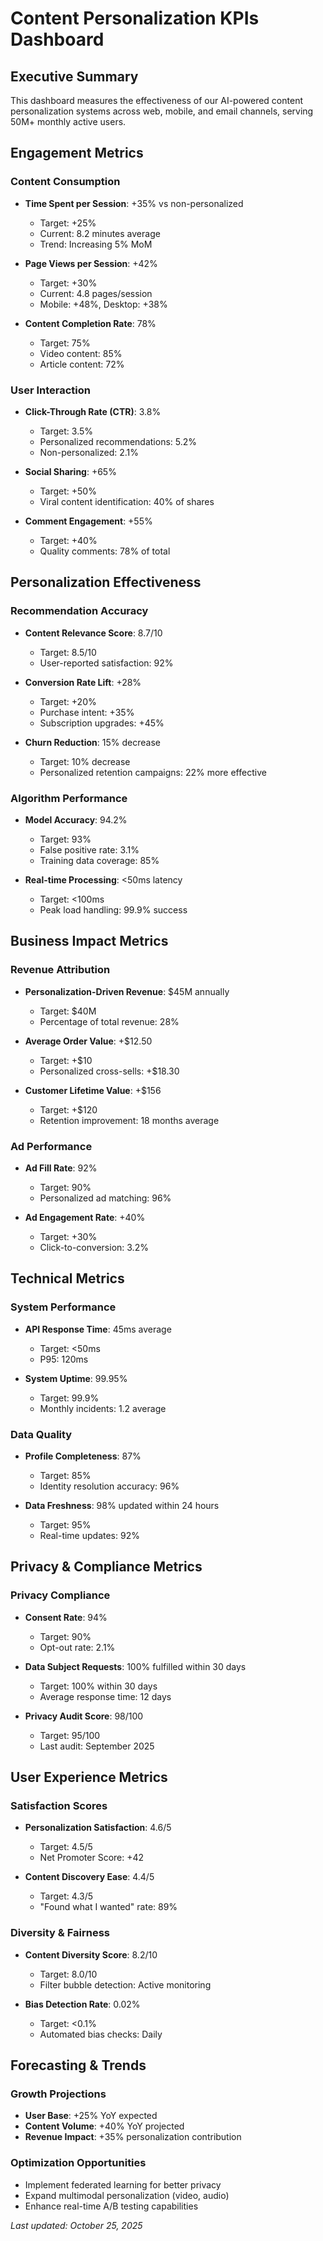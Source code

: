 # Content Personalization KPIs Dashboard

## Executive Summary
This dashboard measures the effectiveness of our AI-powered content personalization systems across web, mobile, and email channels, serving 50M+ monthly active users.

## Engagement Metrics

### Content Consumption
- **Time Spent per Session**: +35% vs non-personalized
  - Target: +25%
  - Current: 8.2 minutes average
  - Trend: Increasing 5% MoM

- **Page Views per Session**: +42%
  - Target: +30%
  - Current: 4.8 pages/session
  - Mobile: +48%, Desktop: +38%

- **Content Completion Rate**: 78%
  - Target: 75%
  - Video content: 85%
  - Article content: 72%

### User Interaction
- **Click-Through Rate (CTR)**: 3.8%
  - Target: 3.5%
  - Personalized recommendations: 5.2%
  - Non-personalized: 2.1%

- **Social Sharing**: +65%
  - Target: +50%
  - Viral content identification: 40% of shares

- **Comment Engagement**: +55%
  - Target: +40%
  - Quality comments: 78% of total

## Personalization Effectiveness

### Recommendation Accuracy
- **Content Relevance Score**: 8.7/10
  - Target: 8.5/10
  - User-reported satisfaction: 92%

- **Conversion Rate Lift**: +28%
  - Target: +20%
  - Purchase intent: +35%
  - Subscription upgrades: +45%

- **Churn Reduction**: 15% decrease
  - Target: 10% decrease
  - Personalized retention campaigns: 22% more effective

### Algorithm Performance
- **Model Accuracy**: 94.2%
  - Target: 93%
  - False positive rate: 3.1%
  - Training data coverage: 85%

- **Real-time Processing**: <50ms latency
  - Target: <100ms
  - Peak load handling: 99.9% success

## Business Impact Metrics

### Revenue Attribution
- **Personalization-Driven Revenue**: $45M annually
  - Target: $40M
  - Percentage of total revenue: 28%

- **Average Order Value**: +$12.50
  - Target: +$10
  - Personalized cross-sells: +$18.30

- **Customer Lifetime Value**: +$156
  - Target: +$120
  - Retention improvement: 18 months average

### Ad Performance
- **Ad Fill Rate**: 92%
  - Target: 90%
  - Personalized ad matching: 96%

- **Ad Engagement Rate**: +40%
  - Target: +30%
  - Click-to-conversion: 3.2%

## Technical Metrics

### System Performance
- **API Response Time**: 45ms average
  - Target: <50ms
  - P95: 120ms

- **System Uptime**: 99.95%
  - Target: 99.9%
  - Monthly incidents: 1.2 average

### Data Quality
- **Profile Completeness**: 87%
  - Target: 85%
  - Identity resolution accuracy: 96%

- **Data Freshness**: 98% updated within 24 hours
  - Target: 95%
  - Real-time updates: 92%

## Privacy & Compliance Metrics

### Privacy Compliance
- **Consent Rate**: 94%
  - Target: 90%
  - Opt-out rate: 2.1%

- **Data Subject Requests**: 100% fulfilled within 30 days
  - Target: 100% within 30 days
  - Average response time: 12 days

- **Privacy Audit Score**: 98/100
  - Target: 95/100
  - Last audit: September 2025

## User Experience Metrics

### Satisfaction Scores
- **Personalization Satisfaction**: 4.6/5
  - Target: 4.5/5
  - Net Promoter Score: +42

- **Content Discovery Ease**: 4.4/5
  - Target: 4.3/5
  - "Found what I wanted" rate: 89%

### Diversity & Fairness
- **Content Diversity Score**: 8.2/10
  - Target: 8.0/10
  - Filter bubble detection: Active monitoring

- **Bias Detection Rate**: 0.02%
  - Target: <0.1%
  - Automated bias checks: Daily

## Forecasting & Trends

### Growth Projections
- **User Base**: +25% YoY expected
- **Content Volume**: +40% YoY projected
- **Revenue Impact**: +35% personalization contribution

### Optimization Opportunities
- Implement federated learning for better privacy
- Expand multimodal personalization (video, audio)
- Enhance real-time A/B testing capabilities

*Last updated: October 25, 2025*